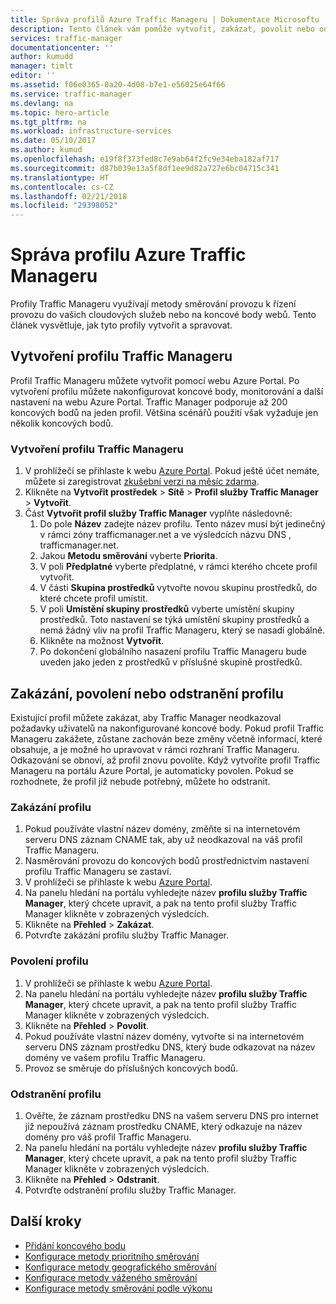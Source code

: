 ```yaml
---
title: Správa profilů Azure Traffic Manageru | Dokumentace Microsoftu
description: Tento článek vám pomůže vytvořit, zakázat, povolit nebo odstranit profil Azure Traffic Manageru.
services: traffic-manager
documentationcenter: ''
author: kumudd
manager: timlt
editor: ''
ms.assetid: f06e0365-0a20-4d08-b7e1-e56025e64f66
ms.service: traffic-manager
ms.devlang: na
ms.topic: hero-article
ms.tgt_pltfrm: na
ms.workload: infrastructure-services
ms.date: 05/10/2017
ms.author: kumud
ms.openlocfilehash: e19f8f373fed8c7e9ab64f2fc9e34eba182af717
ms.sourcegitcommit: d87b039e13a5f8df1ee9d82a727e6bc04715c341
ms.translationtype: HT
ms.contentlocale: cs-CZ
ms.lasthandoff: 02/21/2018
ms.locfileid: "29398052"
---
```

# <a name="manage-an-azure-traffic-manager-profile"></a>Správa profilu Azure Traffic Manageru

Profily Traffic Manageru využívají metody směrování provozu k řízení provozu do vašich cloudových služeb nebo na koncové body webů. Tento článek vysvětluje, jak tyto profily vytvořit a spravovat.

## <a name="create-a-traffic-manager-profile"></a>Vytvoření profilu Traffic Manageru

Profil Traffic Manageru můžete vytvořit pomocí webu Azure Portal. Po vytvoření profilu můžete nakonfigurovat koncové body, monitorování a další nastavení na webu Azure Portal. Traffic Manager podporuje až 200 koncových bodů na jeden profil. Většina scénářů použití však vyžaduje jen několik koncových bodů.

### <a name="to-create-a-traffic-manager-profile"></a>Vytvoření profilu Traffic Manageru

1. V prohlížeči se přihlaste k webu [Azure Portal](http://portal.azure.com). Pokud ještě účet nemáte, můžete si zaregistrovat [zkušební verzi na měsíc zdarma](https://azure.microsoft.com/free/). 
2. Klikněte na **Vytvořit prostředek** > **Sítě** > **Profil služby Traffic Manager** > **Vytvořit**.
4. Část **Vytvořit profil služby Traffic Manager** vyplňte následovně:
    1. Do pole **Název** zadejte název profilu. Tento název musí být jedinečný v rámci zóny trafficmanager.net a ve výsledcích názvu DNS <name>, trafficmanager.net.
    2. Jakou **Metodu směrování** vyberte **Priorita**.
    3. V poli **Předplatné** vyberte předplatné, v rámci kterého chcete profil vytvořit.
    4. V části **Skupina prostředků** vytvořte novou skupinu prostředků, do které chcete profil umístit.
    5. V poli **Umístění skupiny prostředků** vyberte umístění skupiny prostředků. Toto nastavení se týká umístění skupiny prostředků a nemá žádný vliv na profil Traffic Manageru, který se nasadí globálně.
    6. Klikněte na možnost **Vytvořit**.
    7. Po dokončení globálního nasazení profilu Traffic Manageru bude uveden jako jeden z prostředků v příslušné skupině prostředků.

## <a name="disable-enable-or-delete-a-profile"></a>Zakázání, povolení nebo odstranění profilu

Existující profil můžete zakázat, aby Traffic Manager neodkazoval požadavky uživatelů na nakonfigurované koncové body. Pokud profil Traffic Manageru zakážete, zůstane zachován beze změny včetně informací, které obsahuje, a je možné ho upravovat v rámci rozhraní Traffic Manageru.  Odkazování se obnoví, až profil znovu povolíte. Když vytvoříte profil Traffic Manageru na portálu Azure Portal, je automaticky povolen. Pokud se rozhodnete, že profil již nebude potřebný, můžete ho odstranit.

### <a name="to-disable-a-profile"></a>Zakázání profilu

1. Pokud používáte vlastní název domény, změňte si na internetovém serveru DNS záznam CNAME tak, aby už neodkazoval na váš profil Traffic Manageru.
2. Nasměrování provozu do koncových bodů prostřednictvím nastavení profilu Traffic Manageru se zastaví.
3. V prohlížeči se přihlaste k webu [Azure Portal](http://portal.azure.com).
2. Na panelu hledání na portálu vyhledejte název **profilu služby Traffic Manager**, který chcete upravit, a pak na tento profil služby Traffic Manager klikněte v zobrazených výsledcích.
3. Klikněte na **Přehled** > **Zakázat**.
4. Potvrďte zakázání profilu služby Traffic Manager.

### <a name="to-enable-a-profile"></a>Povolení profilu

1. V prohlížeči se přihlaste k webu [Azure Portal](http://portal.azure.com).
2. Na panelu hledání na portálu vyhledejte název **profilu služby Traffic Manager**, který chcete upravit, a pak na tento profil služby Traffic Manager klikněte v zobrazených výsledcích.
3. Klikněte na **Přehled** > **Povolit**.
1. Pokud používáte vlastní název domény, vytvořte si na internetovém serveru DNS záznam prostředku DNS, který bude odkazovat na název domény ve vašem profilu Traffic Manageru.
2. Provoz se směruje do příslušných koncových bodů.

### <a name="to-delete-a-profile"></a>Odstranění profilu

1. Ověřte, že záznam prostředku DNS na vašem serveru DNS pro internet již nepoužívá záznam prostředku CNAME, který odkazuje na název domény pro váš profil Traffic Manageru.
2. Na panelu hledání na portálu vyhledejte název **profilu služby Traffic Manager**, který chcete upravit, a pak na tento profil služby Traffic Manager klikněte v zobrazených výsledcích.
3. Klikněte na **Přehled** > **Odstranit**.
4. Potvrďte odstranění profilu služby Traffic Manager.

## <a name="next-steps"></a>Další kroky

* [Přidání koncového bodu](traffic-manager-endpoints.md)
* [Konfigurace metody prioritního směrování](traffic-manager-configure-priority-routing-method.md)
* [Konfigurace metody geografického směrování](traffic-manager-configure-geographic-routing-method.md) 
* [Konfigurace metody váženého směrování](traffic-manager-configure-weighted-routing-method.md)
* [Konfigurace metody směrování podle výkonu](traffic-manager-configure-performance-routing-method.md)

